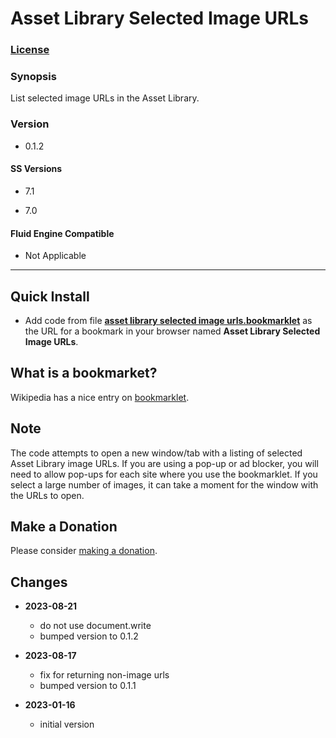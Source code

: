 # Asset Library Selected Image URLs

### [License][1]

### Synopsis

List selected image URLs in the Asset Library.

### Version

  * 0.1.2

#### SS Versions

  * 7.1
  
  * 7.0

#### Fluid Engine Compatible

  * Not Applicable

---

## Quick Install

* Add code from file **[asset library selected image urls.bookmarklet][2]** as
  the URL for a bookmark in your browser named **Asset Library Selected Image
  URLs**.

## What is a bookmarket?

Wikipedia has a nice entry on [bookmarklet][3].

## Note

The code attempts to open a new window/tab with a listing of selected Asset
Library image URLs. If you are using a pop-up or ad blocker, you will need to
allow pop-ups for each site where you use the bookmarklet. If you select a large
number of images, it can take a moment for the window with the URLs to open.

## Make a Donation

Please consider [making a donation][4].

## Changes

* **2023-08-21**

  * do not use document.write
  * bumped version to 0.1.2
  
* **2023-08-17**

  * fix for returning non-image urls
  * bumped version to 0.1.1
  
* **2023-01-16**

  * initial version

[1]: https://github.com/tomsWebConsulting/twcsl/blob/main/LICENSE.txt#L1
[2]: asset%20library%20selected%20image%20urls.bookmarklet#L1
[3]: https://en.wikipedia.org/wiki/Bookmarklet
[4]: https://github.com/tomsWebConsulting/twcsl#make-a-donation
